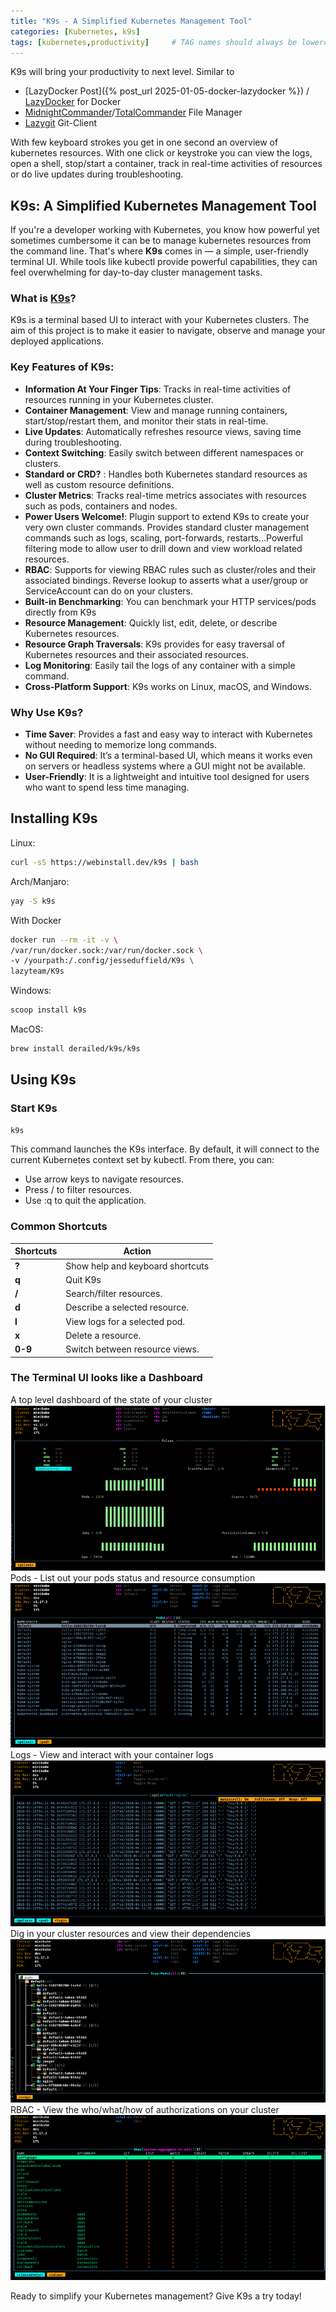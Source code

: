 ```yaml
---
title: "K9s - A Simplified Kubernetes Management Tool"
categories: [Kubernetes, k9s]
tags: [kubernetes,productivity]     # TAG names should always be lowercase
---
```

K9s will bring your productivity to next level.
Similar to
- [LazyDocker Post]({% post_url 2025-01-05-docker-lazydocker %}) / [LazyDocker](https://github.com/jesseduffield/lazydocker) for Docker
- [MidnightCommander](https://midnight-commander.org/)/[TotalCommander](https://www.ghisler.com/) File Manager
- [Lazygit](https://github.com/jesseduffield/lazygit) Git-Client

With few keyboard strokes you get in one second an overview of kubernetes resources. With one click or keystroke you can view the logs, open a shell, stop/start a container, track in real-time activities of resources or do live updates during troubleshooting.

## K9s: A Simplified Kubernetes Management Tool

If you're a developer working with Kubernetes, you know how powerful yet sometimes cumbersome it can be to manage kubernetes resources from the command line. That's where **K9s** comes in — a simple, user-friendly terminal UI. While tools like kubectl provide powerful capabilities, they can feel overwhelming for day-to-day cluster management tasks.

### What is [K9s](https://k9scli.io/)?
K9s is a terminal based UI to interact with your Kubernetes clusters. The aim of this project is to make it easier to navigate, observe and manage your deployed applications.


### Key Features of K9s:
- **Information At Your Finger Tips**: Tracks in real-time activities of resources running in your Kubernetes cluster.
- **Container Management**: View and manage running containers, start/stop/restart them, and monitor their stats in real-time.
- **Live Updates**: Automatically refreshes resource views, saving time during troubleshooting.
- **Context Switching**: Easily switch between different namespaces or clusters.
- **Standard or CRD?** : Handles both Kubernetes standard resources as well as custom resource definitions.
- **Cluster Metrics**: Tracks real-time metrics associates with resources such as pods, containers and nodes.
- **Power Users Welcome!**: Plugin support to extend K9s to create your very own cluster commands. Provides standard cluster management commands such as logs, scaling, port-forwards, restarts…Powerful filtering mode to allow user to drill down and view workload related resources.
- **RBAC**: Supports for viewing RBAC rules such as cluster/roles and their associated bindings. Reverse lookup to asserts what a user/group or ServiceAccount can do on your clusters.
- **Built-in Benchmarking**: You can benchmark your HTTP services/pods directly from K9s
- **Resource Management**: Quickly list, edit, delete, or describe Kubernetes resources.
- **Resource Graph Traversals**: K9s provides for easy traversal of Kubernetes resources and their associated resources.
- **Log Monitoring**: Easily tail the logs of any container with a simple command.
- **Cross-Platform Support**: K9s works on Linux, macOS, and Windows.

### Why Use K9s?

- **Time Saver**: Provides a fast and easy way to interact with Kubernetes without needing to memorize long commands.
- **No GUI Required**: It’s a terminal-based UI, which means it works even on servers or headless systems where a GUI might not be available.
- **User-Friendly**: It is a lightweight and intuitive tool designed for users who want to spend less time managing.


## Installing K9s
Linux:
```bash
curl -sS https://webinstall.dev/k9s | bash
```

Arch/Manjaro:
```bash
yay -S k9s
```

With Docker
```bash
docker run --rm -it -v \
/var/run/docker.sock:/var/run/docker.sock \
-v /yourpath:/.config/jesseduffield/K9s \
lazyteam/K9s
```

Windows:
```bash
scoop install k9s
```


MacOS:
```bash
brew install derailed/k9s/k9s
```


## Using K9s
### Start K9s
```bash
k9s
```
This command launches the K9s interface. By default, it will connect to the current Kubernetes context set by kubectl. From there, you can:
- Use arrow keys to navigate resources.
- Press / to filter resources.
- Use :q to quit the application.


### Common Shortcuts

| Shortcuts | Action                           |
| --------- | -------------------------------- |
| **?**     | Show help and keyboard shortcuts |
| **q**     | Quit K9s                         |
| **/**     | Search/filter resources.         |
| **d**     | Describe a selected resource.    |
| **l**     | View logs for a selected pod.    |
| **x**     | Delete a resource.               |
| **0-9**   | Switch between resource views.   |


### The Terminal UI looks like a Dashboard
A top level dashboard of the state of your cluster
![K9s Terminal UI](/assets/img/k9s/k9s-dashboard.png)
Pods - List out your pods status and resource consumption
![K9s Terminal UI](/assets/img/k9s/k9s-pods-status-resource-consumption.png)
Logs - View and interact with your container logs
![K9s Terminal UI](/assets/img/k9s/k9s-logs.png)
Dig in your cluster resources and view their dependencies
![K9s Terminal UI](/assets/img/k9s/k9s-cluster-resource-dependencies-view.png)
RBAC - View the who/what/how of authorizations on your cluster
![K9s Terminal UI](/assets/img/k9s/k9s-rbac.png)


Ready to simplify your Kubernetes management? Give K9s a try today!
